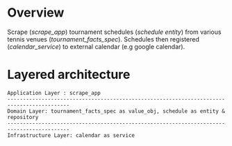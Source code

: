 
# Overview

Scrape (_scrape_app_) tournament schedules (_schedule entity_) from various tennis venues (_tournament_facts_spec_).
Schedules then registered (_calendar_service_) to external calendar (e.g google calendar).

# Layered architecture

```
Application Layer : scrape_app
------------------------------------------------------------------------------------------
Domain Layer: tournament_facts_spec as value_obj, schedule as entity & repository
------------------------------------------------------------------------------------------
Infrastructure Layer: calendar as service
```